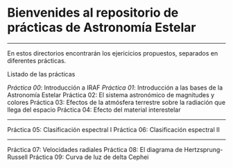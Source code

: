 # Bienvenides al repositorio de **prácticas** de Astronomía Estelar
---

En estos directorios encontrarán los ejericicios propuestos,
separados en diferentes prácticas.

Listado de las prácticas

*Práctica 00*: Introducción a IRAF 
*Práctica 01*: Introducción a las bases de la Astronomía Estelar
Práctica 02: El sistema astronómico de  magnitudes y colores
Práctica 03: Efectos de la atmósfera terrestre sobre la radiación que llega del espacio
Práctica 04: Efecto del material interestelar 

---

Práctica 05: Clasificación espectral I
Práctica 06: Clasificación espectral II

---

Práctica 07: Velocidades radiales
Práctica 08: El diagrama de Hertzsprung-Russell
Práctica 09: Curva de luz de delta Cephei 
